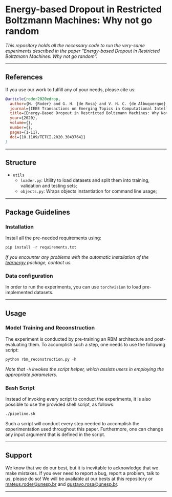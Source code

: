 # Energy-based Dropout in Restricted Boltzmann Machines: Why not go random

*This repository holds all the necessary code to run the very-same experiments described in the paper "Energy-based Dropout in Restricted Boltzmann Machines: Why not go random".*

---

## References

If you use our work to fulfill any of your needs, please cite us:

```BibTex
@article{roder2020edrop,
  author={M. {Roder} and G. H. {de Rosa} and V. H. C. {de Albuquerque} and A. L. D. {Rossi} and J. P. {Papa}},
  journal={IEEE Transactions on Emerging Topics in Computational Intelligence}, 
  title={Energy-Based Dropout in Restricted Boltzmann Machines: Why Not Go Random}, 
  year={2020},
  volume={},
  number={},
  pages={1-11},
  doi={10.1109/TETCI.2020.3043764}}
}
```

---

## Structure

 * `utils`
   * `loader.py`: Utility to load datasets and split them into training, validation and testing sets;
   * `objects.py`: Wraps objects instantiation for command line usage;
   
   
---

## Package Guidelines

### Installation

Install all the pre-needed requirements using:

```Python
pip install -r requirements.txt
```
*If you encounter any problems with the automatic installation of the [learnergy](https://github.com/gugarosa/learnergy) package, contact us.*

### Data configuration

In order to run the experiments, you can use `torchvision` to load pre-implemented datasets.

---

## Usage

### Model Training and Reconstruction

The experiment is conducted by pre-training an RBM architecture and post-evaluating them. To accomplish such a step, one needs to use the following script:

```Python
python rbm_reconstruction.py -h
```

*Note that `-h` invokes the script helper, which assists users in employing the appropriate parameters.*

### Bash Script

Instead of invoking every script to conduct the experiments, it is also possible to use the provided shell script, as follows:

```Bash
./pipeline.sh
```

Such a script will conduct every step needed to accomplish the experimentation used throughout this paper. Furthermore, one can change any input argument that is defined in the script.

---

## Support

We know that we do our best, but it is inevitable to acknowledge that we make mistakes. If you ever need to report a bug, report a problem, talk to us, please do so! We will be available at our bests at this repository or mateus.roder@unesp.br and gustavo.rosa@unesp.br.

---
